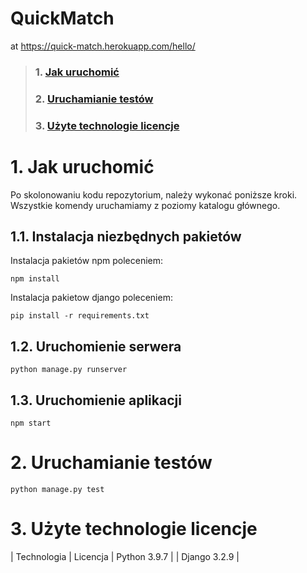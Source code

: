 # QuickMatch
at https://quick-match.herokuapp.com/hello/

> ### 1. [Jak uruchomić](https://github.com/TripleM-MMM/QuickMatch/blob/main/README.md#1-jak-uruchomi%C4%87-1)
> ### 2. [Uruchamianie testów](https://github.com/TripleM-MMM/QuickMatch/blob/main/README.md#2-uruchamianie-test%C3%B3w-1)  
> ### 3. [Użyte technologie licencje](https://github.com/TripleM-MMM/QuickMatch/blob/main/README.md#3-licencje-1)

# 1. Jak uruchomić
Po skolonowaniu kodu repozytorium, należy wykonać poniższe kroki. Wszystkie komendy uruchamiamy z poziomy katalogu głównego.
## 1.1. Instalacja niezbędnych pakietów
Instalacja pakietów npm poleceniem:
```
npm install
```
Instalacja pakietow django poleceniem:
```
pip install -r requirements.txt
```
## 1.2. Uruchomienie serwera
```
python manage.py runserver
```
## 1.3. Uruchomienie aplikacji
```
npm start
```
# 2. Uruchamianie testów
```
python manage.py test
```
# 3. Użyte technologie licencje
| Technologia | Licencja
| Python 3.9.7 | 
| Django 3.2.9 | 
